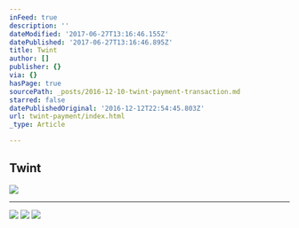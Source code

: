 ```yaml
---
inFeed: true
description: ''
dateModified: '2017-06-27T13:16:46.155Z'
datePublished: '2017-06-27T13:16:46.895Z'
title: Twint
author: []
publisher: {}
via: {}
hasPage: true
sourcePath: _posts/2016-12-10-twint-payment-transaction.md
starred: false
datePublishedOriginal: '2016-12-12T22:54:45.803Z'
url: twint-payment/index.html
_type: Article

---
```

## Twint
![](https://the-grid-user-content.s3-us-west-2.amazonaws.com/2f24017f-e8b2-48d5-b463-102483aaf616.jpg)

---

![](https://s3-us-west-2.amazonaws.com/the-grid-img/p/22c6ddb2d8d932968f6e526f909eb13abd255dd7.png)
![](https://the-grid-user-content.s3-us-west-2.amazonaws.com/522a5a22-91f1-4540-9f41-d9954f762a0b.png)
![](https://the-grid-user-content.s3-us-west-2.amazonaws.com/7693f365-7def-4a82-a9b3-e7e2b32be617.png)